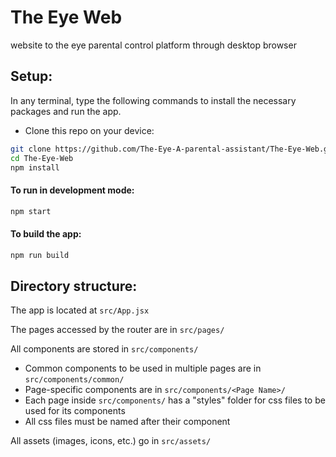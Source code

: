 # The Eye Web

website to the eye parental control platform through desktop browser

## Setup:

In any terminal, type the following commands to install the necessary packages and run the app.

- Clone this repo on your device:

```bash
git clone https://github.com/The-Eye-A-parental-assistant/The-Eye-Web.git
cd The-Eye-Web
npm install
```

#### To run in development mode:

```bash
npm start
```

#### To build the app:

```bash
npm run build
```

## Directory structure:

The app is located at `src/App.jsx`

The pages accessed by the router are in `src/pages/`

All components are stored in `src/components/`

- Common components to be used in multiple pages are in `src/components/common/`
- Page-specific components are in `src/components/<Page Name>/`
- Each page inside `src/components/` has a "styles" folder for css files to be used for its components
- All css files must be named after their component

All assets (images, icons, etc.) go in `src/assets/`
